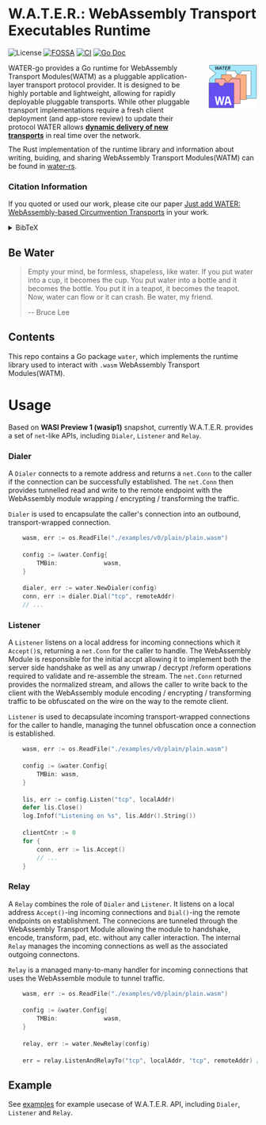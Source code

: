 # W.A.T.E.R.: WebAssembly Transport Executables Runtime
![License](https://img.shields.io/github/license/gaukas/water?label=License)
[![FOSSA](https://app.fossa.com/api/projects/git%2Bgithub.com%2Fgaukas%2Fwater.svg?type=shield&issueType=license)](https://app.fossa.com/projects/git%2Bgithub.com%2Fgaukas%2Fwater?ref=badge_shield&issueType=license)
[![CI](https://github.com/gaukas/water/actions/workflows/go.yml/badge.svg?branch=master)](https://github.com/gaukas/water/actions/workflows/go.yml)
[![Go Doc](https://pkg.go.dev/badge/github.com/gaukas/water.svg)](https://pkg.go.dev/github.com/gaukas/water)

<div style="width: 100%; height = 160px">
    <div style="width: 75%; height: 150px; float: left;"> 
        WATER-go provides a Go runtime for WebAssembly Transport Modules(WATM) as a pluggable
        application-layer transport protocol provider. It is designed to be highly portable and
        lightweight, allowing for rapidly deployable pluggable transports. While other pluggable
        transport implementations require a fresh client deployment (and app-store review) to update
        their protocol WATER allows <b><u>dynamic delivery of new transports</u></b> in real time
        over the network.<br />
        <br />
    </div>
    <div style="margin-left: 80%; height: 150px;"> 
        <img src=".github/assets/logo_v0.svg" alt="WATER wasm transport" align="right">
    </div>
</div>

The Rust implementation of the runtime library and information about writing, buiding, and sharing WebAssembly Transport Modules(WATM) can be found in [water-rs](https://github.com/erikziyunchi/water-rs). 

### Citation Information

If you quoted or used our work, please cite our paper [Just add WATER: WebAssembly-based Circumvention Transports](https://arxiv.org/pdf/2312.00163.pdf) in your work.

<details>
  <summary>BibTeX</summary>
    
  ```bibtex
  @misc{chi2023just,
    title={Just add WATER: WebAssembly-based Circumvention Transports}, 
    author={Erik Chi and Gaukas Wang and J. Alex Halderman and Eric Wustrow and Jack Wampler},
    year={2023},
    eprint={2312.00163},
    archivePrefix={arXiv},
    primaryClass={cs.CR}
  }
  ```
</details>

## Be Water

> Empty your mind, be formless, shapeless, like water. If you put water into a cup, it becomes the cup. You put water into a bottle and it becomes the bottle. You put it in a teapot, it becomes the teapot. Now, water can flow or it can crash. Be water, my friend.
>
> -- Bruce Lee

## Contents

This repo contains a Go package `water`, which implements the runtime library used to interact with `.wasm` WebAssembly Transport Modules(WATM). 

# Usage

<!-- ## API  -->
Based on **WASI Preview 1 (wasip1)** snapshot, currently W.A.T.E.R. provides a set of
`net`-like APIs, including `Dialer`, `Listener` and `Relay`.

### Dialer

A `Dialer` connects to a remote address and returns a `net.Conn` to the caller if the connection can
be successfully established. The `net.Conn` then provides tunnelled read and write to the remote
endpoint with the WebAssembly module wrapping / encrypting / transforming the traffic.

`Dialer` is used to encapsulate the caller's connection into an outbound, transport-wrapped
connection.

```go
	wasm, err := os.ReadFile("./examples/v0/plain/plain.wasm")

	config := &water.Config{
		TMBin:             wasm,
	}

	dialer, err := water.NewDialer(config)
	conn, err := dialer.Dial("tcp", remoteAddr)
	// ...
```

### Listener

A `Listener` listens on a local address for incoming connections which  it `Accept()`s, returning
a `net.Conn` for the caller to handle. The WebAssembly Module is responsible for the initial
accpt allowing it to implement both the server side handshake as well as any unwrap / decrypt
/reform operations required to validate and re-assemble the stream. The `net.Conn` returned provides
the normalized stream, and allows the caller to write back to the client with the WebAssembly module
encoding / encrypting / transforming traffic to be obfuscated on the wire on the way to the remote 
client.


`Listener` is used to decapsulate incoming transport-wrapped connections for the caller to handle,
managing the tunnel obfuscation once a connection is established.

```go
	wasm, err := os.ReadFile("./examples/v0/plain/plain.wasm")

	config := &water.Config{
		TMBin: wasm,
	}

	lis, err := config.Listen("tcp", localAddr)
	defer lis.Close()
	log.Infof("Listening on %s", lis.Addr().String())

	clientCntr := 0
	for {
		conn, err := lis.Accept()
		// ...
	}
```

### Relay

A `Relay` combines the role of `Dialer` and `Listener`. It listens on a local address `Accept()`-ing
incoming connections and `Dial()`-ing the remote endpoints on establishment. The connecions are
tunneled through the WebAssembly Transport Module allowing the module to handshake, encode,
transform, pad, etc. without any caller interaction. The internal `Relay` manages  the incoming
connections as well as the associated outgoing connectons.

`Relay` is a managed many-to-many handler for incoming connections that uses the WebAssemble module
to tunnel traffic.

```go
	wasm, err := os.ReadFile("./examples/v0/plain/plain.wasm")

	config := &water.Config{
		TMBin:             wasm,
	}

	relay, err := water.NewRelay(config)

	err = relay.ListenAndRelayTo("tcp", localAddr, "tcp", remoteAddr) // blocking
```

## Example

See [examples](./examples) for example usecase of W.A.T.E.R. API, including `Dialer`, `Listener` and `Relay`.